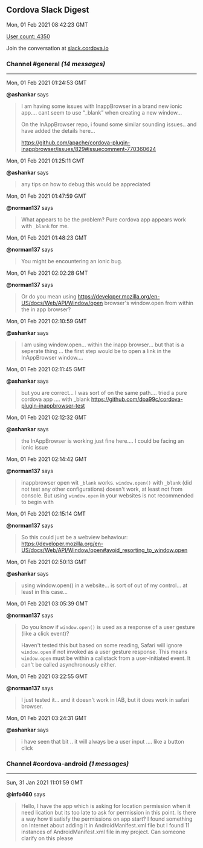 ## Cordova Slack Digest
Mon, 01 Feb 2021 08:42:23 GMT

[User count: 4350](https://cordova.slack.com/)


Join the conversation at [slack.cordova.io](http://slack.cordova.io/)

### __Channel #general__ _(14 messages)_
---

Mon, 01 Feb 2021 01:24:53 GMT

__@ashankar__ says 
> I am having some issues with InappBrowser in a brand new ionic app…. cant seem to use “_blank” when creating a new window…
> 
> On the InAppBrowser repo, i found some similar sounding issues.. and have added the details here…
> 
> <https://github.com/apache/cordova-plugin-inappbrowser/issues/829#issuecomment-770360624>
> 

Mon, 01 Feb 2021 01:25:11 GMT

__@ashankar__ says 
> any tips on how to debug this would be appreciated
> 

Mon, 01 Feb 2021 01:47:59 GMT

__@norman137__ says 
> What appears to be the problem? Pure cordova app appears work with `_blank` for me.
> 

Mon, 01 Feb 2021 01:48:23 GMT

__@norman137__ says 
> You might be encountering an ionic bug.
> 

Mon, 01 Feb 2021 02:02:28 GMT

__@norman137__ says 
> Or do you mean using <https://developer.mozilla.org/en-US/docs/Web/API/Window/open> browser's window.open from within the in app browser?
> 

Mon, 01 Feb 2021 02:10:59 GMT

__@ashankar__ says 
> I am using window.open… within the inapp browser… but that is a seperate thing …
> the first step would be to open a link in the InAppBrowser window….
> 

Mon, 01 Feb 2021 02:11:45 GMT

__@ashankar__ says 
> but you are correct… I was sort of on the same path…. tried a pure cordova app …. with _blank
> <https://github.com/dpa99c/cordova-plugin-inappbrowser-test>
> 

Mon, 01 Feb 2021 02:12:32 GMT

__@ashankar__ says 
> the InAppBrowser is working just fine here…. I could be facing an ionic issue
> 

Mon, 01 Feb 2021 02:14:42 GMT

__@norman137__ says 
> inappbrowser open wit `_blank` works. `window.open()` with `_blank` (did not test any other configurations) doesn't work, at least not from console. But using `window.open` in your websites is not recommended to begin with
> 

Mon, 01 Feb 2021 02:15:14 GMT

__@norman137__ says 
> So this could just be a webview behaviour: <https://developer.mozilla.org/en-US/docs/Web/API/Window/open#avoid_resorting_to_window.open>
> 

Mon, 01 Feb 2021 02:50:13 GMT

__@ashankar__ says 
> using window.open() in a website… is sort of out of my control… at least in this case…
> 

Mon, 01 Feb 2021 03:05:39 GMT

__@norman137__ says 
> Do you know if `window.open()` is used as a response of a user gesture (like a click event)?
> 
> Haven't tested this but based on some reading, Safari will ignore `window.open` if not invoked as a user gesture response. This means `window.open` must be within a callstack from a user-initiated event. It can't be called asynchronously either.
> 

Mon, 01 Feb 2021 03:22:55 GMT

__@norman137__ says 
> I just tested it... and it doesn't work in IAB, but it does work in safari browser.
> 

Mon, 01 Feb 2021 03:24:31 GMT

__@ashankar__ says 
> i have seen that bit .. it will always be a user input …. like a button click
> 

### __Channel #cordova-android__ _(1 messages)_
---

Sun, 31 Jan 2021 11:01:59 GMT

__@info460__ says 
> Hello, I have the app which is asking for location permission when it need lication but its too late to ask for permission in this point.
> Is there a way how ti satisfy the permissions on app start?
> I found something on Internet about adding it in AndroidManifest.xml file but I found 11 instances of AndroidManifest.xml file in my project.
> Can someone clarify on this please
> 

